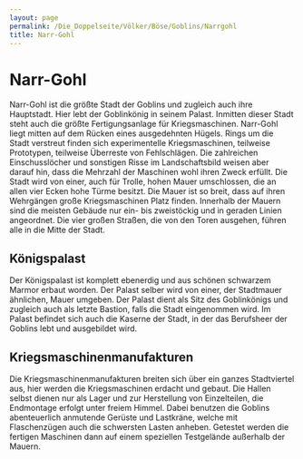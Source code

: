 ```yaml
---
layout: page
permalink: /Die_Doppelseite/Völker/Böse/Goblins/Narrgohl
title: Narr-Gohl
---
```


# Narr-Gohl

Narr-Gohl ist die größte Stadt der Goblins und zugleich auch ihre Hauptstadt. Hier lebt der Goblinkönig in seinem Palast. Inmitten dieser Stadt steht auch die größte Fertigungsanlage für Kriegsmaschinen. Narr-Gohl liegt mitten auf dem Rücken eines ausgedehnten Hügels. Rings um die Stadt verstreut finden sich experimentelle Kriegsmaschinen, teilweise Prototypen, teilweise Überreste von Fehlschlägen. Die zahlreichen Einschusslöcher und sonstigen Risse im Landschaftsbild weisen aber darauf hin, dass die Mehrzahl der Maschinen wohl ihren Zweck erfüllt. Die Stadt wird von einer, auch für Trolle, hohen Mauer umschlossen, die an allen vier Ecken hohe Türme besitzt. Die Mauer ist so breit, dass auf ihren Wehrgängen große Kriegsmaschinen Platz finden. Innerhalb der Mauern sind die meisten Gebäude nur ein- bis zweistöckig und in geraden Linien angeordnet. Die vier großen Straßen, die von den Toren ausgehen, führen alle in die Mitte der Stadt.

## Königspalast

Der Königspalast ist komplett ebenerdig und aus schönen schwarzem Marmor erbaut worden. Der Palast selber wird von einer, der Stadtmauer ähnlichen, Mauer umgeben. Der Palast dient als Sitz des Goblinkönigs und zugleich auch als letzte Bastion, falls die Stadt eingenommen wird. Im Palast befindet sich auch die Kaserne der Stadt, in der das Berufsheer der Goblins lebt und ausgebildet wird.

## Kriegsmaschinenmanufakturen

Die Kriegsmaschinenmanufakturen breiten sich über ein ganzes Stadtviertel aus, hier werden die Kriegsmaschinen erdacht und gebaut. Die Hallen selbst dienen nur als Lager und zur Herstellung von Einzelteilen, die Endmontage erfolgt unter freiem Himmel. Dabei benutzen die Goblins abenteuerlich anmutende Gerüste und Lastkräne, welche mit Flaschenzügen auch die schwersten Lasten anheben. Getestet werden die fertigen Maschinen dann auf einem speziellen Testgelände außerhalb der Mauern.

